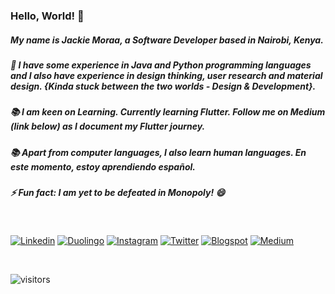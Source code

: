 <h3>Hello, World! 👋</h3>

<!-- Main content-->
<p><h5>My name is Jackie Moraa, a Software Developer based in Nairobi, Kenya. </h5></p>
<p><h5>🌱 I have some experience in Java and Python programming languages and I also have experience in design thinking, user research and material design. {Kinda stuck between the two worlds - Design & Development}.</h5></p>
<p><h5>📚 I am keen on Learning. Currently learning Flutter. Follow me on Medium (link below) as I document my Flutter journey.</h5></p>
<p><h5>📚 Apart from computer languages, I also learn human languages. En este momento, estoy aprendiendo español.</p></h5>
<p><h5>⚡ Fun fact: I am yet to be defeated in Monopoly! 😄</h5></p>

</br>

<!-- Social media badges-->
[![Linkedin](https://img.shields.io/badge/-LinkedIn-blue?style=flat&logo=Linkedin&logoColor=white)](https://www.linkedin.com/in/jackie-moraa-59786470/)
[![Duolingo](https://img.shields.io/badge/-Duolingo-green?style=flat&logo=Duolingo&logoColor=white)](https://www.duolingo.com/profile/r5cttVCY)
[![Instagram](https://img.shields.io/badge/-Instagram-c13584?style=flat&labelColor=c13584&logo=instagram&logoColor=white)](https://www.instagram.com/kymoraa/)
[![Twitter](https://img.shields.io/badge/-Twitter-blue?style=flat&logo=Twitter&logoColor=white)](https://twitter.com/kymoraa/)
[![Blogspot](https://img.shields.io/badge/-Blogspot-orange?style=flat&logo=Blogger&logoColor=white)](https://uxcanvas.blogspot.com/)
[![Medium](https://img.shields.io/badge/-Medium-blue?style=flat&logo=Medium&logoColor=white)](https://kymoraa.medium.com/)

</br>

<!-- Visitors stats-->
![visitors](https://visitor-badge.glitch.me/badge?page_id=kymoraa.visitor-badge)


<!--
**Kymoraa/Kymoraa** is a ✨ _special_ ✨ repository because its `README.md` (this file) appears on your GitHub profile.

Here are some ideas to get you started:

- 🔭 I’m currently working on ...
- 🌱 I’m currently learning ...
- 👯 I’m looking to collaborate on ...
- 🤔 I’m looking for help with ...
- 💬 Ask me about ...
- 📫 How to reach me: ...
- 😄 Pronouns: ...
- ⚡ Fun fact: ...
--> 
